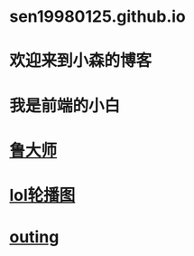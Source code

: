 # sen19980125.github.io
# 欢迎来到小森的博客
# 我是前端的小白
# <a href='https://sen19980125.github.io/ludashi/index.html'>鲁大师<a/>
# <a href='https://sen19980125.github.io/lol/index.html'>lol轮播图<a/>
# <a href='https://sen19980125.github.io/Outing/index.html'>outing<a/>